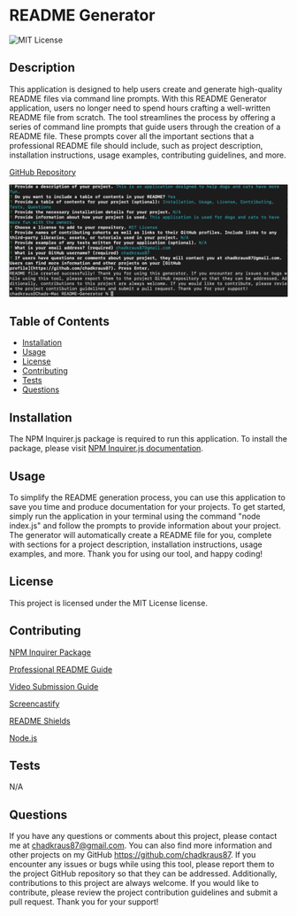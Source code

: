 
# README Generator

![MIT License](https://img.shields.io/badge/License-MIT-brightgreen)

## Description

This application is designed to help users create and generate high-quality README files via command line prompts. With this README Generator application, users no longer need to spend hours crafting a well-written README file from scratch. The tool streamlines the process by offering a series of command line prompts that guide users through the creation of a README file. These prompts cover all the important sections that a professional README file should include, such as project description, installation instructions, usage examples, contributing guidelines, and more.

[GitHub Repository](https://github.com/chadkraus87/README-Generator)

![Terminal Demo](./lib/terminal.png)

## Table of Contents

- [Installation](#installation)
- [Usage](#usage)
- [License](#license)
- [Contributing](#contributing)
- [Tests](#tests)
- [Questions](#questions)

## Installation

The NPM Inquirer.js package is required to run this application. To install the package, please visit [NPM Inquirer.js documentation](https://www.npmjs.com/package/inquirer).

## Usage

To simplify the README generation process, you can use this application to save you time and produce documentation for your projects. To get started, simply run the application in your terminal using the command "node index.js" and follow the prompts to provide information about your project. The generator will automatically create a README file for you, complete with sections for a project description, installation instructions, usage examples, and more. Thank you for using our tool, and happy coding!

## License

This project is licensed under the MIT License license.

## Contributing

[NPM Inquirer Package](https://www.npmjs.com/package/inquirer)

[Professional README Guide](https://coding-boot-camp.github.io/full-stack/github/professional-readme-guide)

[Video Submission Guide](https://coding-boot-camp.github.io/full-stack/computer-literacy/video-submission-guide)

[Screencastify](https://www.screencastify.com/)

[README Shields](https://shields.io/)

[Node.js](https://nodejs.org/en/docs)

## Tests

N/A

## Questions

If you have any questions or comments about this project, please contact me at chadkraus87@gmail.com. You can also find more information and other projects on my GitHub https://github.com/chadkraus87. If you encounter any issues or bugs while using this tool, please report them to the project GitHub repository so that they can be addressed. Additionally, contributions to this project are always welcome. If you would like to contribute, please review the project contribution guidelines and submit a pull request. Thank you for your support!
